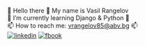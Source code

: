 👋 Hello there 👋 My name is Vasil Rangelov  
🌱 I’m currently learning Django & Python 🌱  
📫 How to reach me: vrangelov85@abv.bg 📫  
[![linkedin](https://user-images.githubusercontent.com/96621183/194552520-88fe06f0-a76b-49a6-a7e0-ca0f6958b80f.png)](https://www.linkedin.com/in/vasil-rangelov-739b93181/)  [![fbook](https://user-images.githubusercontent.com/96621183/194555479-4981010d-0cae-4a01-81d6-0e42527c18cc.png)](https://www.facebook.com/profile.php?id=100003538172590/)
<!--
**vasskess/vasskess** is a ✨ _special_ ✨ repository because its `README.md` (this file) appears on your GitHub profile.
![linkedin](https://user-images.githubusercontent.com/96621183/194552520-88fe06f0-a76b-49a6-a7e0-ca0f6958b80f.png)
![fbook](https://user-images.githubusercontent.com/96621183/194555479-4981010d-0cae-4a01-81d6-0e42527c18cc.png)

